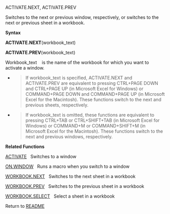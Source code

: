 ACTIVATE.NEXT, ACTIVATE.PREV

Switches to the next or previous window, respectively, or switches to
the next or previous sheet in a workbook.

**Syntax**

**ACTIVATE.NEXT**(workbook\_text)

**ACTIVATE.PREV**(workbook\_text)

Workbook\_text&nbsp;&nbsp;&nbsp;&nbsp;is the name of the workbook for
which you want to activate a window.

  - > If workbook\_text is specified, ACTIVATE.NEXT and ACTIVATE.PREV
    > are equivalent to pressing CTRL+PAGE DOWN and CTRL+PAGE UP (in
    > Microsoft Excel for Windows) or COMMAND+PAGE DOWN and COMMAND+PAGE
    > UP (in Microsoft Excel for the Macintosh). These functions switch
    > to the next and previous sheets, respectively.

  - > If workbook\_text is omitted, these functions are equivalent to
    > pressing CTRL+TAB or CTRL+SHIFT+TAB (in Microsoft Excel for
    > Windows) or COMMAND+M or COMMAND+SHIFT+M (in Microsoft Excel for
    > the Macintosh). These functions switch to the next and previous
    > windows, respectively.


**Related Functions**

[ACTIVATE](ACTIVATE.md)&nbsp;&nbsp;&nbsp;Switches to a window

[ON.WINDOW](ON.WINDOW.md)&nbsp;&nbsp;&nbsp;Runs a macro when you switch to a window

[WORKBOOK.NEXT](WORKBOOK.NEXT.md)&nbsp;&nbsp;&nbsp;Switches to the next sheet in a workbook

[WORKBOOK.PREV](WORKBOOK.PREV.md)&nbsp;&nbsp;&nbsp;Switches to the previous sheet in a
workbook

[WORKBOOK.SELECT](WORKBOOK.SELECT.md)&nbsp;&nbsp;&nbsp;Select a sheet in a workbook



Return to [README](README.md)

